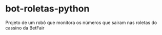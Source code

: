 # bot-roletas-python
Projeto de um robô que monitora os números que sairam nas roletas do cassino da BetFair
